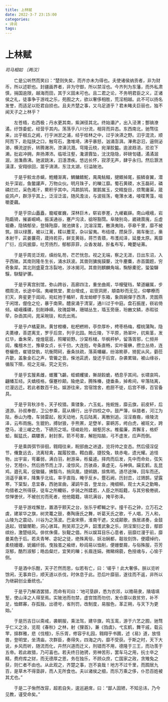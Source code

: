 ```yaml
---
title: 上林赋
date: 2022-3-7 23:15:00
categories:
- 诗词
tags:
---
```


# 上林赋
*司马相如 〔两汉〕*

　　亡是公听然而笑曰：“楚则失矣，而齐亦未为得也。夫使诸侯纳贡者，非为财币，所以述职也。封疆画界者，非为守御，所以禁淫也。今齐列为东藩，而外私肃慎，捐国逾限，越海而田，其于义固未可也。且二君之论，不务明君臣之义，正诸侯之礼，徒事争于游戏之乐，苑囿之大，欲以奢侈相胜，荒淫相越。此不可以扬名发誉，而适足以贬君自损也。且夫齐楚之事，又乌足道乎？君未睹夫巨丽也，独不闻天子之上林乎？

　　左苍梧，右西极；丹水更其南，紫渊径其北。终始灞浐，出入泾渭；酆镐潦潏，纡馀委蛇，经营乎其内。荡荡乎八川分流，相背而异态。东西南北，驰骛往来，出乎椒丘之阙，行乎洲淤之浦，经乎桂林之中，过乎泱漭之野。汩乎混流，顺阿而下，赴隘狭之口，触穹石，激堆埼，沸乎暴怒，汹涌澎湃。滭弗宓汩，逼侧泌瀄，横流逆折，转腾潎冽，滂濞沆溉。穹隆云桡，宛潬胶盭。逾波趋浥，涖涖下濑。批岩冲拥，奔扬滞沛。临坻注壑，瀺灂霣坠，沈沈隐隐，砰磅訇礚，潏潏淈淈，湁潗鼎沸。驰波跳沫，汩濦漂疾。悠远长怀，寂漻无声，肆乎永归。然后灏溔潢漾，安翔徐回，翯乎滈滈，东注太湖，衍溢陂池。

　　于是乎鲛龙赤螭，䱭䲛渐离，鰅鳙鳍鮀，禺禺魼鳎，揵鳍掉尾，振鳞奋翼，潜处乎深岩，鱼鳖讙声，万物众伙。明月珠子，的皪江靡。蜀石黄碝，水玉磊砢，磷磷烂烂，采色澔汗，藂积乎其中。鸿鹔鹄鸨，鴐鹅属玉，交精旋目，烦鹜庸渠，箴疵䴔卢，群浮乎其上，泛淫泛滥，随风澹淡，与波摇荡，奄薄水渚，唼喋菁藻，咀嚼菱藕。

　　于是乎崇山矗矗，巃嵷崔巍，深林巨木，崭岩㟥嵳，九嵕嶻嶭。南山峨峨，岩陁甗锜，摧崣崛崎。振溪通谷，蹇产沟渎，谽呀豁閕。阜陵别岛，崴磈葨廆，丘虚堀礨，隐辚郁垒，登降陁靡，陂池貏豸，沇溶淫鬻，散涣夷陆，亭皋千里，靡不被筑。揜以绿蕙，被以江蓠，糅以蘪芜，杂以留夷。布结缕，攒戾莎，揭车衡兰，槀本射干，茈姜蘘荷，葴持若荪，鲜支黄砾，蒋苎青薠，布濩闳泽，延曼太原。离靡广衍，应风披靡，吐芳扬烈，郁郁菲菲，众香发越，肸蚃布写，晻薆咇茀。

　　于是乎周览泛观，缜纷轧芴，芒芒恍忽。视之无端，察之无涯，日出东沼，入乎西陂。其南则隆冬生长，涌水跃波。其兽则㺎旄貘嫠，沈牛麈麋，赤首圜题，穷奇象犀。其北则盛夏含冻裂地，涉冰揭河。其兽则麒麟角端，騊駼橐驼，蛩蛩驒騱，駃騠驴骡。

　　于是乎离宫别馆，弥山跨谷，高廊四注，重坐曲阁，华榱璧珰，辇道纚属，步櫩周流，长途中宿。夷嵕筑堂，累台增成,，岩窔洞房，頫杳眇而无见，仰攀橑而扪天，奔星更于闺闼，宛虹扡于楯轩，青龙蚴蟉于东箱，象舆婉僤于西清，灵圄燕于闲馆，偓佺之伦，暴于南荣。醴泉涌于清室，通川过于中庭。盘石振崖，嵚岩倚倾。嵯峨磼礏，刻削峥嵘。玫瑰碧琳，珊瑚丛生，琘玉旁唐，玢豳文鳞，赤瑕驳荦，杂臿其间，晁采琬琰，和氏出焉。

　　于是乎卢橘夏熟，黄甘橙楱，枇杷橪柿，亭奈厚朴，梬枣杨梅，樱桃蒲陶，隐夫薁棣，荅遝离支，罗乎后宫，列乎北园。貤丘陵，下平原，扬翠叶，扤紫茎，发红华，垂朱荣，煌煌扈扈，照曜钜野。沙棠栎槠，华枫枰栌，留落胥邪，仁频并闾，欃檀木兰，豫章女贞，长千仞，大连抱，夸条直畅，实叶葰楙，攒立丛倚，连卷欐佹，崔错癹骫，坑衡閜砢，垂条扶疏，落英幡纚，纷溶箾蔘，猗狔从风，藰莅卉歙，盖象金石之声，管籥之音。偨池茈虒，旋还乎后宫，杂袭累辑，被山缘谷，循阪下隰，视之无端，究之无穷。

　　于是乎玄猨素雌，蜼玃飞鸓，蛭蜩蠼猱，獑胡豰蛫，栖息乎其间。长啸哀鸣，翩幡互经。夭蟜枝格，偃蹇杪颠。隃绝梁，腾殊榛，捷垂条，掉希间，牢落陆离，烂漫远迁。若此者数百千处。娱游往来，宫宿馆舍，庖厨不徙，后宫不移，百官备具。

　　于是乎背秋涉冬，天子校猎。乘镂象，六玉虬，拖蜺旌，靡云旗，前皮轩，后道游。孙叔奉辔，卫公参乘，扈从横行，出乎四校之中。鼓严簿，纵猎者，河江为阹，泰山为橹，车骑雷起，殷天动地，先后陆离，离散别追。淫淫裔裔，缘陵流泽，云布雨施。生貔豹，搏豺狼，手熊罴，足壄羊，蒙鹖苏，绔白虎，被班文，跨壄马，凌三嵕之危，下碛历之坻。径峻赴险，越壑厉水。椎蜚廉，弄獬豸，格虾蛤，鋋猛氏，羂騕褭，射封豕。箭不苟害，解脰陷脑，弓不虚发，应声而倒。

　　于是乘舆弭节徘徊，翱翔往来，睨部曲之进退，览将帅之变态。然后侵淫促节，儵夐远去，流离轻禽，蹴履狡兽。轊白鹿，捷狡兔，轶赤电，遗光耀。追怪物，出宇宙，弯蕃弱，满白羽，射游枭，栎蜚遽。择肉而后发，先中而命处，弦矢分，艺殪仆。然后扬节而上浮，凌惊风，历骇猋，乘虚无，与神俱。躏玄鹤，乱昆鸡，遒孔鸾，促鵔鸃，拂翳鸟，捎凤凰，捷鹓鶵，揜焦明。道尽途殚，回车而还。消遥乎襄羊，降集乎北纮，率乎直指，晻乎反乡。蹷石阙，历封峦，过鳷鹊，望露寒，下棠梨，息宜春，西驰宣曲，濯鹢牛首，登龙台，掩细柳。观士大夫之勤略，均猎者之所得获，徒车之所轥轹，步骑之所蹂若，人臣之所蹈籍，与其穷极倦谻，惊惮詟伏，不被创刃而死者，他他籍籍，填坑满谷，掩平弥泽。

　　于是乎游戏懈怠，置酒乎颢天之台，张乐乎轇輵之宇。撞千石之钟，立万石之虡，建翠华之旗，树灵鼍之鼓，奏陶唐氏之舞，听葛天氏之歌，千人唱，万人和，山陵为之震动，川谷为之荡波。巴渝宋蔡，淮南干遮，文成颠歌，族居递奏，金鼓迭起，铿鎗闛鞈，洞心骇耳。荆吴郑卫之声，韶濩武象之乐，阴淫案衍之音，鄢郢缤纷，激楚结风。俳优侏儒，狄鞮之倡，所以娱耳目乐心意者，丽靡烂漫于前，靡曼美色于后。若夫青琴、宓妃之徒，绝殊离俗，妖冶娴都，靓妆刻饰，便嬛绰约，柔桡嫚嫚，妩媚纤弱。曳独茧之褕绁，眇阎易以恤削，便姗嫳屑，与俗殊服，芬芳沤郁，酷烈淑郁；皓齿粲烂，宜笑的皪；长眉连娟，微睇绵藐，色授魂与，心愉于侧。

　　于是酒中乐酣，天子芒然而思，似若有亡，曰：‘嗟乎！此大奢侈。朕以览听馀闲，无事弃日，顺天道以杀伐，时休息于此。恐后叶靡丽，遂往而不返，非所以为继嗣创业垂统也。’

　　于是乎乃解酒罢猎，而命有司曰：‘地可垦辟，悉为农郊，以赡萌隶，隤墙填堑，使山泽之人得至焉。实陂池而勿禁，虚宫馆而勿仞，发仓廪以救贫穷，补不足，恤鳏寡，存孤独，出德号，省刑罚，改制度，易服色，革正朔，与天下为更始。’

　　于是历吉日以斋戒，袭朝服，乘法驾，建华旗，鸣玉鸾，游于六艺之囿，驰骛乎仁义之涂，览观《春秋》之林，射《狸首》，兼《驺虞》，弋玄鹤，舞干戚，载云䍐，揜群雅，悲《伐檀》，乐乐胥，修容乎礼园，翱翔乎书圃，述《易》道，放怪兽，登明堂，坐清庙，次群臣，奏得失，四海之内，靡不受获。于斯之时，天下大说，乡风而听，随流而化，卉然兴道而迁义，刑错而不用，德隆于三王，而功羡于五帝。若此故猎，乃可喜也。若夫终日驰骋，劳神苦形，罢车马之用，抏士卒之精，费府库之财，而无德厚之恩，务在独乐，不顾众庶，亡国家之政，贪雉兔之获，则仁者不由也。从此观之，齐楚之事，岂不哀哉！地方不过千里，而囿居九百，是草木不得垦辟，而人无所食也。夫以诸侯之细，而乐万乘之侈，仆恐百姓被其尤也。”

　　于是二子愀然改容，超若自失，逡巡避席，曰：“鄙人固陋，不知忌讳，乃今见教，谨受命矣。”
